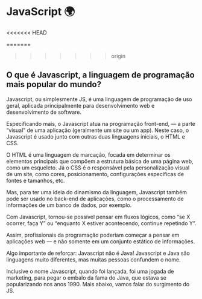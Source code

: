 # JavaScript :earth_africa:


<<<<<<< HEAD

=======
>>>>>>> origin
## O que é Javascript, a linguagem de programação mais popular do mundo?



Javascript, ou simplesmente JS, é uma linguagem de programação de uso geral, aplicada principalmente para desenvolvimento web e desenvolvimento de software.

Especificando mais, o Javascript atua na programação front-end, — a parte “visual” de uma aplicação (geralmente um site ou um app). Neste caso, o Javascript é usado junto com outras duas linguagens iniciais, o HTML e CSS.

O HTML é uma linguagem de marcação, focada em determinar os elementos principais que compõem a estrutura básica de uma página web, como um esqueleto. Já o CSS é o responsável pela personalização visual de um site, como cores, posicionamento, configurações específicas de fontes e tamanhos, etc.

Mas, para ter uma ideia do dinamismo da linguagem, Javascript também pode ser usado no back-end de aplicações, como o processamento de informações de um banco de dados, por exemplo.

Com Javascript, tornou-se possível pensar em fluxos lógicos, como “se X ocorrer, faça Y” ou “enquanto X estiver acontecendo, continue repetindo Y”.

Assim, profissionais da programação poderiam começar a pensar em aplicações web — e não somente em um conjunto estático de informações.

Algo importante de reforçar: Javascript não é Java! Javascript e Java são linguagens muito diferentes, mas muitas pessoas confundem o nome.

Inclusive o nome Javascript, quando foi lançada, foi uma jogada de marketing, para pegar o embalo da fama do Java, que estava se popularizando nos anos 1990. Mais abaixo, vamos falar do surgimento do JS.

